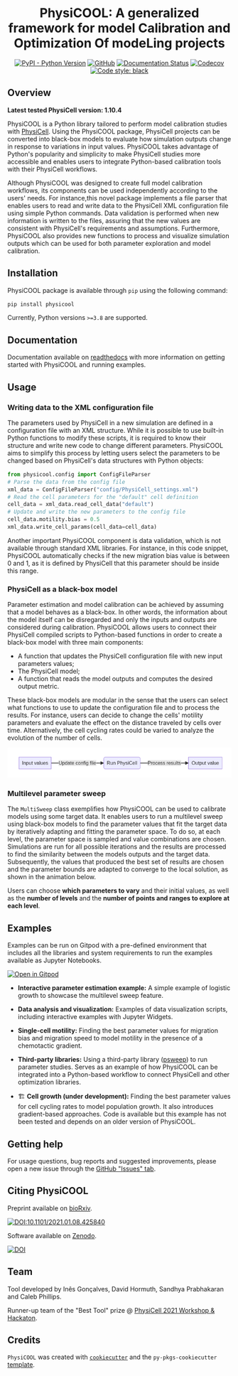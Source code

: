 <div align="center">

<h1>PhysiCOOL: A generalized framework for model Calibration and Optimization Of modeLing projects</h1>

<a href="">![PyPI - Python Version](https://img.shields.io/pypi/pyversions/physicool)</a>
<a href="">![GitHub](https://img.shields.io/github/license/iggoncalves/PhysiCOOL)</a>
<a href="">[![Documentation Status](https://readthedocs.org/projects/physicool/badge/?version=latest)](https://physicool.readthedocs.io/en/latest/?badge=latest)</a>
<a href="">![Codecov](https://img.shields.io/codecov/c/gh/IGGoncalves/PhysiCOOL)</a>
<a href="">[![Code style: black](https://img.shields.io/badge/code%20style-black-000000.svg)](https://github.com/psf/black)</a>

</div>

## Overview

**Latest tested PhysiCell version: 1.10.4**

PhysiCOOL is a Python library tailored to perform model calibration studies with 
[PhysiCell](https://github.com/MathCancer/PhysiCell). 
Using the PhysiCOOL package, PhysiCell projects can be converted into black-box models to evaluate how simulation outputs
change in response to variations in input values. PhysiCOOL takes advantage of Python's popularity and simplicity to
make PhysiCell studies more accessible and enables users to integrate Python-based calibration tools with their PhysiCell
workflows.

Although PhysiCOOL was designed to create full model calibration workflows, its components can be used independently 
according to the users' needs. For instance,this novel package implements a file parser that enables users to read and 
write data to the PhysiCell XML configuration file using simple Python commands. Data validation is performed when 
new information is written to the files, assuring that the new values are consistent with PhysiCell's requirements 
and assumptions. Furthermore, PhysiCOOL also provides new functions to process and visualize simulation outputs which 
can be used for both parameter exploration and model calibration.

## Installation

PhysiCOOL package is available through `pip` using the following command:

```sh
pip install physicool
```

Currently, Python versions `>=3.8` are supported.

## Documentation

Documentation available on [readthedocs](https://physicool.readthedocs.io) with more information on getting started with PhysiCOOL and running examples.

## Usage

### Writing data to the XML configuration file

The parameters used by PhysiCell in a new simulation are defined in a configuration file with an XML structure. 
While it is possible to use built-in Python functions to modify these scripts, it is required to know their 
structure and write new code to change different parameters. PhysiCOOL aims to simplify this process by letting 
users select the parameters to be changed based on PhysiCell's data structures with Python objects:

```python
from physicool.config import ConfigFileParser
# Parse the data from the config file
xml_data = ConfigFileParser("config/PhysiCell_settings.xml")
# Read the cell parameters for the "default" cell definition
cell_data = xml_data.read_cell_data("default")
# Update and write the new parameters to the config file
cell_data.motility.bias = 0.5
xml_data.write_cell_params(cell_data=cell_data)
```

Another important PhysiCOOL component is data validation, which is not available through standard XML libraries. 
For instance, in this code snippet, PhysiCOOL automatically checks if the new migration bias value is between 0 and 1, 
as it is defined by PhysiCell that this parameter should be inside this range.

### PhysiCell as a black-box model

Parameter estimation and model calibration can be achieved by assuming that a model behaves as a black-box. 
In other words, the information about the model itself can be disregarded and only the inputs and outputs are 
considered during calibration. PhysiCOOL allows users to connect their PhysiCell compiled scripts to Python-based 
functions in order to create a black-box model with three main components:

- A function that updates the PhysiCell configuration file with new input parameters values;
- The PhysiCell model;
- A function that reads the model outputs and computes the desired output metric.

These black-box models are modular in the sense that the users can select what functions to use to update the 
configuration file and to process the results. For instance, users can decide to change the cells' motility parameters 
and evaluate the effect on the distance traveled by cells over time. Alternatively, the cell cycling rates could be 
varied to analyze the evolution of the number of cells.

![black_box](docs/img/black_box)

### Multilevel parameter sweep

The `MultiSweep` class exemplifies how PhysiCOOL can be used to calibrate models using some target data. 
It enables users to run a multilevel sweep using black-box models to find the parameter values that fit the target 
data by iteratively adapting and fitting the parameter space. To do so, at each level, the parameter space is sampled
and value combinations are chosen. Simulations are run for all possible iterations and the results are processed to 
find the similarity between the models outputs and the target data. Subsequently, the values that produced the best 
set of results are chosen and the parameter bounds are adapted to converge to the local solution, as shown in the 
animation below.

Users can choose **which parameters to vary** and their initial values, as well as the **number of levels** and 
the **number of points and ranges to explore at each level**.

## Examples

Examples can be run on Gitpod with a pre-defined environment that includes all the libraries and system requirements to run the examples available as Jupyter Notebooks.

[![Open in Gitpod](https://gitpod.io/button/open-in-gitpod.svg)](https://gitpod.io/##https://github.com/IGGoncalves/PhysiCOOL)

- **Interactive parameter estimation example:**
A simple example of logistic growth to showcase the multilevel sweep feature.

- **Data analysis and visualization:**
Examples of data visualization scripts, including interactive examples with Jupyter Widgets.

- **Single-cell motility:**
Finding the best parameter values for migration bias and migration speed to model motility in the presence 
of a chemotactic gradient.

- **Third-party libraries:**
Using a third-party library ([psweep](https://github.com/elcorto/psweep)) to run parameter studies. Serves as an example of how PhysiCOOL can be integrated into a Python-based workflow to connect PhysiCell and other optimization libraries.

- 🏗️ **Cell growth (under development):**
Finding the best parameter values for cell cycling rates to model population growth. It also introduces 
gradient-based approaches. Code is available but this example has not been tested and depends on an older version of PhysiCOOL.

## Getting help

For usage questions, bug reports and suggested improvements, please open a new issue through the [GitHub "Issues" tab](https://github.com/IGGoncalves/PhysiCOOL/issues).

## Citing PhysiCOOL

Preprint available on [bioRxiv](https://www.biorxiv.org/content/10.1101/2022.11.17.516671v1).

[![DOI:10.1101/2021.01.08.425840](http://img.shields.io/badge/DOI-10.1101/2022.11.17.516671-B31B1B.svg)](https://doi.org/10.1101/2022.11.17.516671)

 
Software available on [Zenodo](https://zenodo.org/record/6458586#.Y9XUxr7ML0o).

<a href="">[![DOI](https://zenodo.org/badge/DOI/10.5281/zenodo.6458586.svg)](https://doi.org/10.5281/zenodo.6458586)</a>

## Team

Tool developed by Inês Gonçalves, David Hormuth, Sandhya Prabhakaran and Caleb Phillips.

Runner-up team of the "Best Tool" prize @ [PhysiCell 2021 Workshop & Hackaton](http://physicell.org/ws2021/#apply).

## Credits

`PhysiCOOL` was created with [`cookiecutter`](https://cookiecutter.readthedocs.io/en/latest/) 
and the `py-pkgs-cookiecutter` [template](https://github.com/py-pkgs/py-pkgs-cookiecutter).
